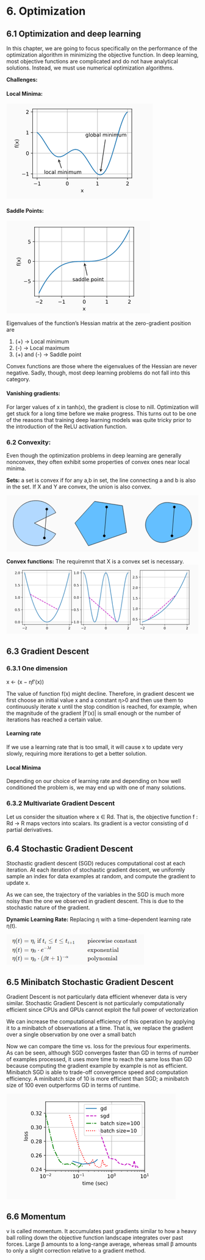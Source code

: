 # 6. Optimization

## 6.1 Optimization and deep learning
In this chapter, we are going to focus specifically on the performance of the optimization algorithm in minimizing the objective function. In deep learning, most objective functions are complicated and do not have analytical solutions. Instead, we must use numerical optimization algorithms.

**Challenges:**
#### Local Minima:

![lm](imgs/local_minima.png)

#### Saddle Points:

![sp](imgs/saddle.png)

Eigenvalues of the function’s Hessian matrix at the zero-gradient position  are
1. (+) -> Local minimum
2. (-) -> Local maximum
3. (+) and (-) -> Saddle point

Convex functions are those where the eigenvalues of the Hessian are never negative. Sadly, though, most deep learning problems do not fall into this category.

#### Vanishing gradients:

For larger values of x in tanh(x), the gradient is close to nill. Optimization will get stuck for a long time before we make progress. This turns out to be one of the reasons that training deep learning models was quite tricky prior to the introduction of the ReLU activation function.

### 6.2 Convexity:
Even though the optimization problems in deep learning are generally nonconvex, they often exhibit some properties of convex ones near local minima.

**Sets:**  a set is convex if for any a,b in set, the line connecting a and b is also in the set. If X and Y are convex, the union is also convex.

![c](imgs/convex.png)

**Convex functions:** The requiremnt that X is a convex set is necessary.
![fc](imgs/fconvex.png)

## 6.3 Gradient Descent
### 6.3.1 One dimension

x ← (x − ηf′(x))

The value of function f(x) might decline. Therefore, in gradient descent we first choose an initial value x and a constant η>0 and then use them to continuously iterate x until the stop condition is reached, for example, when the magnitude of the gradient |f′(x)| is small enough or the number of iterations has reached a certain value.

#### Learning rate
If we use a learning rate that is too small, it will cause x to update very slowly, requiring more iterations to get a better solution.

#### Local Minima
Depending on our choice of learning rate and depending on how well conditioned the problem is, we may end up with one of many solutions.

### 6.3.2 Multivariate Gradient Descent
Let us consider the situation where x ∈ Rd. That is, the objective function f : Rd → R maps vectors into scalars. Its gradient is a vector consisting of d partial derivatives.

## 6.4 Stochastic Gradient Descent
Stochastic gradient descent (SGD) reduces computational cost at each iteration. At each iteration of stochastic gradient descent, we uniformly sample an index for data examples at random, and compute the gradient to update x.

As we can see, the trajectory of the variables in the SGD is much more noisy than the one we observed in gradient descent. This is due to the stochastic nature of the gradient.

**Dynamic Learning Rate:** Replacing η with a time-dependent learning rate η(t).

![dlr](imgs/dlr.png)

## 6.5 Minibatch Stochastic Gradient Descent
Gradient Descent is not particularly data efficient whenever data is very similar. Stochastic Gradient Descent is not particularly computationally efficient since CPUs and GPUs cannot exploit the full power of vectorization

We can increase the computational efficiency of this operation by applying it to a minibatch of observations at a time. That is, we replace the gradient over a single observation by one over a small batch

Now we can compare the time vs. loss for the previous four experiments. As can be seen, although SGD converges faster than GD in terms of number of examples processed, it uses more time to reach the same loss than GD because computing the gradient example by example is not as efficient. Minibatch SGD is able to trade-off convergence speed and computation efficiency. A minibatch size of 10 is more efficient than SGD; a minibatch size of 100 even outperforms GD in terms of runtime.

![](imgs/time.png)

## 6.6 Momentum

v is called momentum. It accumulates past gradients similar to how a heavy ball rolling down the objective function landscape integrates over past forces. Large β amounts to a long-range average, whereas small β amounts to only a slight correction relative to a gradient method.
